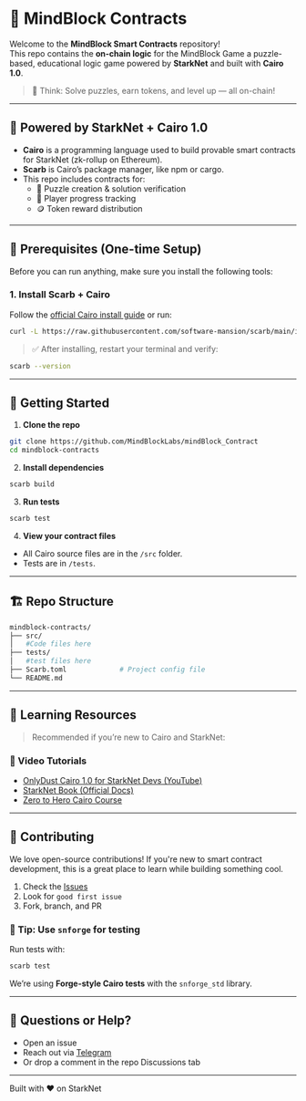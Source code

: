 # 🧠 MindBlock Contracts

Welcome to the **MindBlock Smart Contracts** repository!  
This repo contains the **on-chain logic** for the MindBlock Game a puzzle-based, educational logic game powered by **StarkNet** and built with **Cairo 1.0**.

> 🧩 Think: Solve puzzles, earn tokens, and level up — all on-chain!

---

## 🔗 Powered by StarkNet + Cairo 1.0

- **Cairo** is a programming language used to build provable smart contracts for StarkNet (zk-rollup on Ethereum).
- **Scarb** is Cairo’s package manager, like npm or cargo.
- This repo includes contracts for:
  - 🧩 Puzzle creation & solution verification
  - 👤 Player progress tracking
  - 🪙 Token reward distribution

---

## 🧰 Prerequisites (One-time Setup)

Before you can run anything, make sure you install the following tools:

### 1. **Install Scarb + Cairo**

Follow the [official Cairo install guide](https://book.cairo-lang.org/getting_started/installation.html) or run:

```bash
curl -L https://raw.githubusercontent.com/software-mansion/scarb/main/install.sh | bash
```

> ✅ After installing, restart your terminal and verify:
```bash
scarb --version
```

---

## 🚀 Getting Started

1. **Clone the repo**
```bash
git clone https://github.com/MindBlockLabs/mindBlock_Contract
cd mindblock-contracts
```

2. **Install dependencies**
```bash
scarb build
```

3. **Run tests**
```bash
scarb test
```

4. **View your contract files**
- All Cairo source files are in the `/src` folder.
- Tests are in `/tests`.

---

## 🏗️ Repo Structure

```bash
mindblock-contracts/
├── src/
│   #Code files here
├── tests/
│   #test files here
├── Scarb.toml             # Project config file
└── README.md
```

---

## 🧠 Learning Resources

> Recommended if you’re new to Cairo and StarkNet:

### 🌟 Video Tutorials
- [OnlyDust Cairo 1.0 for StarkNet Devs (YouTube)](https://www.youtube.com/playlist?list=PLcIyXLwiPilWczLZCk24yI7ZOcwMfF2xS)
- [StarkNet Book (Official Docs)](https://book.starknet.io/)
- [Zero to Hero Cairo Course](https://github.com/HerodotusDev/zero-to-hero-cairo)

---

## 🤝 Contributing

We love open-source contributions! If you're new to smart contract development, this is a great place to learn while building something cool.

1. Check the [Issues](https://github.com/MindBlockLabs/mindBlock_Contract/issues)
2. Look for `good first issue` 
3. Fork, branch, and PR

### 🧪 Tip: Use `snforge` for testing

Run tests with:

```bash
scarb test
```

We’re using **Forge-style Cairo tests** with the `snforge_std` library.

---

## 📩 Questions or Help?

- Open an issue
- Reach out via [Telegram](https://t.me/+kjacdy68yfwwNTVk)
- Or drop a comment in the repo Discussions tab

---

Built with ❤️ on StarkNet
